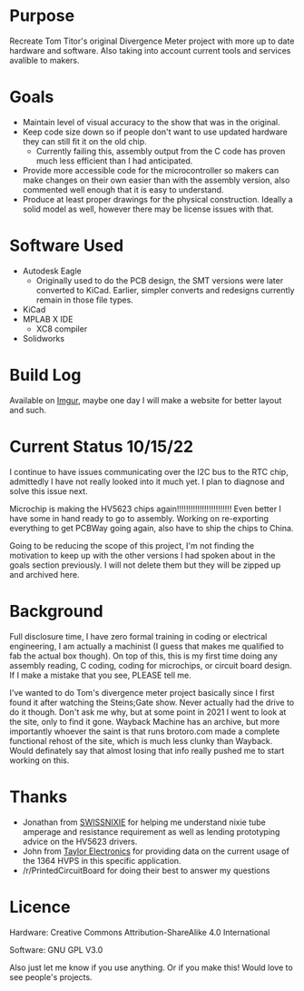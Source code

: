 # Purpose
Recreate Tom Titor's original Divergence Meter project with more up to date hardware and software. Also taking into account current tools and services avalible to makers.

# Goals
* Maintain level of visual accuracy to the show that was in the original.
* Keep code size down so if people don't want to use updated hardware they can still fit it on the old chip.
  * Currently failing this, assembly output from the C code has proven much less efficient than I had anticipated.
* Provide more accessible code for the microcontroller so makers can make changes on their own easier than with the assembly version, also commented well enough that it is easy to understand.
* Produce at least proper drawings for the physical construction. Ideally a solid model as well, however there may be license issues with that.

# Software Used
* Autodesk Eagle
  * Originally used to do the PCB design, the SMT versions were later converted to KiCad. Earlier, simpler converts and redesigns currently remain in those file types.
* KiCad
* MPLAB X IDE
  * XC8 compiler
* Solidworks

# Build Log
Available on [Imgur](https://imgur.com/a/QL4b4lS), maybe one day I will make a website for better layout and such.

# Current Status 10/15/22
I continue to have issues communicating over the I2C bus to the RTC chip, admittedly I have not really looked into it much yet. I plan to diagnose and solve this issue next.

Microchip is making the HV5623 chips again!!!!!!!!!!!!!!!!!!!!!!!! Even better I have some in hand ready to go to assembly. Working on re-exporting everything to get PCBWay going again, also have to ship the chips to China.

Going to be reducing the scope of this project, I'm not finding the motivation to keep up with the other versions I had spoken about in the goals section previously. I will not delete them but they will be zipped up and archived here.

# Background
Full disclosure time, I have zero formal training in coding or electrical engineering, I am actually a machinist (I guess that makes me qualified to fab the actual box though). On top of this, this is my first time doing any assembly reading, C coding, coding for microchips, or circuit board design. If I make a mistake that you see, PLEASE tell me.

I've wanted to do Tom's divergence meter project basically since I first found it after watching the Steins;Gate show. Never actually had the drive to do it though. Don't ask me why, but at some point in 2021 I went to look at the site, only to find it gone. Wayback Machine has an archive, but more importantly whoever the saint is that runs brotoro.com made a complete functional rehost of the site, which is much less clunky than Wayback. Would definately say that almost losing that info really pushed me to start working on this.

# Thanks
* Jonathan from [SWISSNIXIE](http://www.swissnixie.com/) for helping me understand nixie tube amperage and resistance requirement as well as lending prototyping advice on the HV5623 drivers.
* John from [Taylor Electronics](https://www.shop-tes.com/) for providing data on the current usage of the 1364 HVPS in this specific application.
* /r/PrintedCircuitBoard for doing their best to answer my questions

# Licence
Hardware: Creative Commons Attribution-ShareAlike 4.0 International

Software: GNU GPL V3.0

Also just let me know if you use anything. Or if you make this! Would love to see people's projects.
